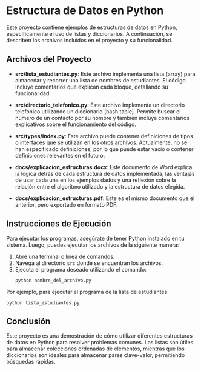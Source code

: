 # Estructura de Datos en Python

Este proyecto contiene ejemplos de estructuras de datos en Python, específicamente el uso de listas y diccionarios. A continuación, se describen los archivos incluidos en el proyecto y su funcionalidad.

## Archivos del Proyecto

- **src/lista_estudiantes.py**: 
  Este archivo implementa una lista (array) para almacenar y recorrer una lista de nombres de estudiantes. El código incluye comentarios que explican cada bloque, detallando su funcionalidad.

- **src/directorio_telefonico.py**: 
  Este archivo implementa un directorio telefónico utilizando un diccionario (hash table). Permite buscar el número de un contacto por su nombre y también incluye comentarios explicativos sobre el funcionamiento del código.

- **src/types/index.py**: 
  Este archivo puede contener definiciones de tipos o interfaces que se utilizan en los otros archivos. Actualmente, no se han especificado definiciones, por lo que puede estar vacío o contener definiciones relevantes en el futuro.

- **docs/explicacion_estructuras.docx**: 
  Este documento de Word explica la lógica detrás de cada estructura de datos implementada, las ventajas de usar cada una en los ejemplos dados y una reflexión sobre la relación entre el algoritmo utilizado y la estructura de datos elegida.

- **docs/explicacion_estructuras.pdf**: 
  Este es el mismo documento que el anterior, pero exportado en formato PDF.

## Instrucciones de Ejecución

Para ejecutar los programas, asegúrate de tener Python instalado en tu sistema. Luego, puedes ejecutar los archivos de la siguiente manera:

1. Abre una terminal o línea de comandos.
2. Navega al directorio `src` donde se encuentran los archivos.
3. Ejecuta el programa deseado utilizando el comando:
   ```
   python nombre_del_archivo.py
   ```

Por ejemplo, para ejecutar el programa de la lista de estudiantes:
```
python lista_estudiantes.py
```

## Conclusión

Este proyecto es una demostración de cómo utilizar diferentes estructuras de datos en Python para resolver problemas comunes. Las listas son útiles para almacenar colecciones ordenadas de elementos, mientras que los diccionarios son ideales para almacenar pares clave-valor, permitiendo búsquedas rápidas.